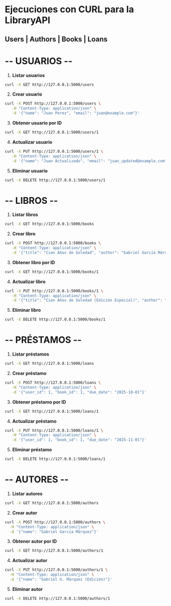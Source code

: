 # Ejecuciones con CURL para la LibraryAPI
## Users | Authors | Books | Loans

# -- USUARIOS --

1. **Listar usuarios**
```bash
curl -X GET http://127.0.0.1:5000/users
```

2. **Crear usuario**
```bash
curl -X POST http://127.0.0.1:5000/users \
   -H "Content-Type: application/json" \
   -d '{"name": "Juan Perez", "email": "juan@example.com"}'
```

3. **Obtener usuario por ID**
```bash
curl -X GET http://127.0.0.1:5000/users/1
```

4. **Actualizar usuario**
```bash
curl -X PUT http://127.0.0.1:5000/users/1 \
   -H "Content-Type: application/json" \
   -d '{"name": "Juan Actualizado", "email": "juan_updated@example.com"}'
```

5. **Eliminar usuario**
```bash
curl -X DELETE http://127.0.0.1:5000/users/1
```

# -- LIBROS --

1. **Listar libros**
```bash
curl -X GET http://127.0.0.1:5000/books
```

2. **Crear libro**
```bash
curl -X POST http://127.0.0.1:5000/books \
   -H "Content-Type: application/json" \
   -d '{"title": "Cien Años de Soledad", "author": "Gabriel García Márquez"}'
```

3. **Obtener libro por ID**
```bash
curl -X GET http://127.0.0.1:5000/books/1
```

4. **Actualizar libro**
```bash
curl -X PUT http://127.0.0.1:5000/books/1 \
   -H "Content-Type: application/json" \
   -d '{"title": "Cien Años de Soledad (Edición Especial)", "author": "Gabriel García Márquez"}'
```

5. **Eliminar libro**
```bash
curl -X DELETE http://127.0.0.1:5000/books/1
```
# -- PRÉSTAMOS --

1. **Listar préstamos**
```bash
curl -X GET http://127.0.0.1:5000/loans
```

2. **Crear préstamo**
```bash
curl -X POST http://127.0.0.1:5000/loans \
   -H "Content-Type: application/json" \
   -d '{"user_id": 1, "book_id": 1, "due_date": "2025-10-01"}'
```

3. **Obtener préstamo por ID**
```bash
curl -X GET http://127.0.0.1:5000/loans/1
```

4. **Actualizar préstamo**
```bash
curl -X PUT http://127.0.0.1:5000/loans/1 \
   -H "Content-Type: application/json" \
   -d '{"user_id": 1, "book_id": 1, "due_date": "2025-11-01"}'
```

5. **Eliminar préstamo**
```bash
curl -X DELETE http://127.0.0.1:5000/loans/1
```
# -- AUTORES --

1. **Listar autores**
```bash
curl -X GET http://127.0.0.1:5000/authors
```

2. **Crear autor**
```bash
curl -X POST http://127.0.0.1:5000/authors \
  -H "Content-Type: application/json" \
  -d '{"name": "Gabriel García Márquez"}'
```

3. **Obtener autor por ID**
```bash
curl -X GET http://127.0.0.1:5000/authors/1
```

4. **Actualizar autor**
```bash
curl -X PUT http://127.0.0.1:5000/authors/1 \
  -H "Content-Type: application/json" \
  -d '{"name": "Gabriel G. Márquez (Edición)"}'
```

5. **Eliminar autor**
```bash
curl -X DELETE http://127.0.0.1:5000/authors/1
```